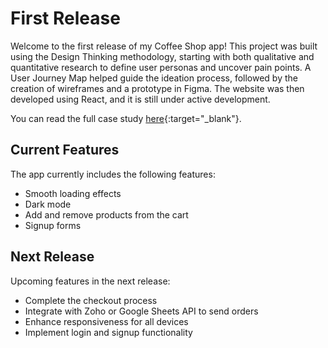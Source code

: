 # First Release

Welcome to the first release of my Coffee Shop app! This project was built using the Design Thinking methodology, starting with both qualitative and quantitative research to define user personas and uncover pain points. A User Journey Map helped guide the ideation process, followed by the creation of wireframes and a prototype in Figma. The website was then developed using React, and it is still under active development.

You can read the full case study [here](https://www.uxrodrigo.com/detail_project_coffee_ux.html){:target="_blank"}.

## Current Features

The app currently includes the following features:

- Smooth loading effects
- Dark mode
- Add and remove products from the cart
- Signup forms

## Next Release

Upcoming features in the next release:

- Complete the checkout process
- Integrate with Zoho or Google Sheets API to send orders
- Enhance responsiveness for all devices
- Implement login and signup functionality
